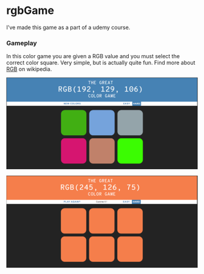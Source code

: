 # rgbGame
I've made this game as a part of a udemy course.

### Gameplay
In this color game you are given a RGB value and you must select the correct color square. Very simple, but is actually quite fun.
Find more about [RGB](https://en.wikipedia.org/wiki/RGB_color_model) on wikipedia.


![alt text](screenshot/colorGameScreen.PNG "Basic Math Operations")



![alt text](screenshot/colorGameWin.PNG "Basic Math Operations")
